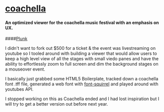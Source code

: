 # [coachella](http://kavika.me/coachella) 
#### An optimized viewer for the coachella music festival with an emphasis on UX.
####[Plunk](http://embed.plnkr.co/JZ3vnu8ArlGuhpSzzpSP/)

I didn't want to fork out $500 for a ticket & the event was livestreaming on youtube so I tooled around with building a viewer that
would allow users to keep a high level view of all the stages with small viedo panes and have the ability to effortlessly zoom to full screen and dim the background 
stages on a mouseover event.

I basically just grabbed some HTML5 Boilerplate, tracked down a coachella font .tff file, generated a web font with [font-squirrel](https://www.fontsquirrel.com/tools/webfont-generator)
and played around with youtubes API.

I stopped working on this as Coachella ended and I had lost inspiration but I will try to get a better version out before next year.
